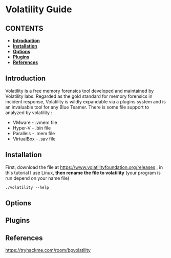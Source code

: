 # Volatility Guide

## **CONTENTS**
* [**Introduction**](#introduction)
* [**Installation**](#installation)
* [**Options**](#options)
* [**Plugins**](#plugins)
* [**References**](#references)


## Introduction
Volatility is a free memory forensics tool developed and maintained by Volatility labs. Regarded as the gold standard for memory forensics in incident response, Volatility is wildly expandable via a plugins system and is an invaluable tool for any Blue Teamer. There is some file support to analyzed by volatility :  
* VMware      - .vmem file
* Hyper-V     - .bin file
* Parallels   - .mem file
* VirtualBox  - .sav file 

## Installation
First, download the file at https://www.volatilityfoundation.org/releases , in this tutorial I use Linux, **then rename the file to volatility** (your program is run depend on your name file)
```
./volatility --help
```

## Options

## Plugins

## References
https://tryhackme.com/room/bpvolatility
